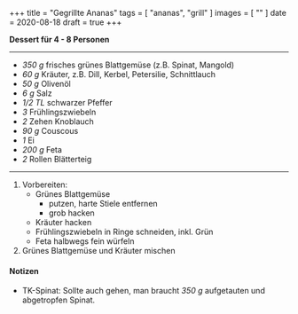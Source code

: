 +++
title = "Gegrillte Ananas"
tags = [ "ananas", "grill" ]
images = [ "" ]
date = 2020-08-18
draft = true
+++

**Dessert für 4 - 8 Personen**

---

- *350 g* frisches grünes Blattgemüse (z.B. Spinat, Mangold)
- *60 g* Kräuter, z.B. Dill, Kerbel, Petersilie, Schnittlauch
- *50 g* Olivenöl
- *6 g* Salz
- *1/2 TL* schwarzer Pfeffer
- *3* Frühlingszwiebeln
- *2* Zehen Knoblauch
- *90 g* Couscous
- *1* Ei
- *200 g* Feta
- *2* Rollen Blätterteig

---

1. Vorbereiten:
   * Grünes Blattgemüse
     * putzen, harte Stiele entfernen
     * grob hacken
   * Kräuter hacken
   * Frühlingszwiebeln in Ringe schneiden, inkl. Grün
   * Feta halbwegs fein würfeln
2. Grünes Blattgemüse und Kräuter mischen

#### Notizen
* TK-Spinat: Sollte auch gehen, man braucht *350 g* aufgetauten und abgetropfen Spinat.

